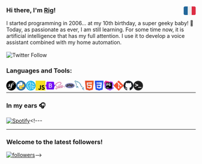 ### Hi there, I'm <a href="https://twitter.com/rigpga">Rig</a>! <img align="left" alt="French" title="French" width="32px" src="https://raw.githubusercontent.com/pgarig/pgarig/master/.github/images/fr_flag.png" style="float:right" />

I started programming in 2006... at my 10th birthday, a super geeky baby! 👶<br/>
Today, as passionate as ever, I am still learning. For some time now, it is artificial intelligence that has my full attention. I use it to develop a voice assistant combined with my home automation.<br/><br/>
<img alt="Twitter Follow" src="https://img.shields.io/twitter/follow/rigpga?color=%2300acee&label=FOLLOW%20ME%20%28FR%29&style=for-the-badge"><br/>

### Languages and Tools:

<img align="left" alt="Symfony" title="Symfony" width="26px" src="https://raw.githubusercontent.com/pgarig/pgarig/master/.github/images/symfony.jpg" />
<img align="left" alt="Python" title="Python" width="26px" src="https://raw.githubusercontent.com/pgarig/pgarig/master/.github/images/python.png" />
<img align="left" alt="Artificial intelligence" title="Artificial intelligence" width="26px" src="https://raw.githubusercontent.com/pgarig/pgarig/master/.github/images/ai3.png" />
<img align="left" alt="Javascript" title="Javascript" width="26px" src="https://raw.githubusercontent.com/pgarig/pgarig/master/.github/images/javascript.jpg" />
<img align="left" alt="Bootstrap" title="Bootstrap" width="26px" src="https://raw.githubusercontent.com/pgarig/pgarig/master/.github/images/bootstrap.jpg" />
<img align="left" alt="SASS" title="SASS" width="26px" src="https://raw.githubusercontent.com/pgarig/pgarig/master/.github/images/sass.jpg" />
<img align="left" alt="PHP" title="PHP" width="26px" src="https://raw.githubusercontent.com/pgarig/pgarig/master/.github/images/php.jpg" />
<img align="left" alt="MySQL" title="MySQL" width="26px" src="https://raw.githubusercontent.com/pgarig/pgarig/master/.github/images/mysql.jpg" />
<img align="left" alt="HTML5" title="HTML5" width="26px" src="https://raw.githubusercontent.com/pgarig/pgarig/master/.github/images/html.jpg" />
<img align="left" alt="CSS3" title="CSS3" width="26px" src="https://raw.githubusercontent.com/pgarig/pgarig/master/.github/images/css.jpg" />
<img align="left" alt="PhpStorm" title="PhpStorm" width="26px" src="https://raw.githubusercontent.com/pgarig/pgarig/master/.github/images/phpstorm.jpg" />
<img align="left" alt="Git" title="Git" width="26px" src="https://raw.githubusercontent.com/pgarig/pgarig/master/.github/images/git.jpg" />
<img align="left" alt="Github" title="Github" width="26px" src="https://raw.githubusercontent.com/pgarig/pgarig/master/.github/images/github.jpg" />
<img align="left" alt="Sh" title="Sh" width="26px" src="https://raw.githubusercontent.com/pgarig/pgarig/master/.github/images/sh.jpg" /><br/>

---

### In my ears 🎧
[![Spotify](https://spotify-rigpga-pgarig.vercel.app/api/spotify)](https://open.spotify.com/user/bpubqbliim0yrmc9umi3o530m)<!--- 

---

### Welcome to the latest followers!
<a href="https://twitter.com/rigpga" target="_blank"><img alt="followers" src="https://raw.githubusercontent.com/ValentinGoudet/ValentinGoudet/master/follower.svg"></a>-->
